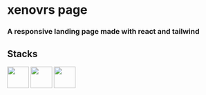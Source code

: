 # xenovrs page
### A responsive landing page made with react and tailwind

## Stacks
<div>
<img width="50" src="https://cdn.jsdelivr.net/gh/devicons/devicon@latest/icons/vitejs/vitejs-original.svg" />

<img width="50" src="https://cdn.jsdelivr.net/gh/devicons/devicon@latest/icons/react/react-original-wordmark.svg" />

<img width="50" src="https://cdn.jsdelivr.net/gh/devicons/devicon@latest/icons/tailwindcss/tailwindcss-original.svg" />

</div>
